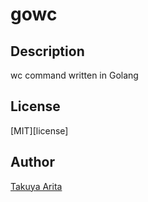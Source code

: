 gowc
=======

## Description

wc command written in Golang

## License

[MIT][license]

## Author

[Takuya Arita](https://github.com/ariarijp)

